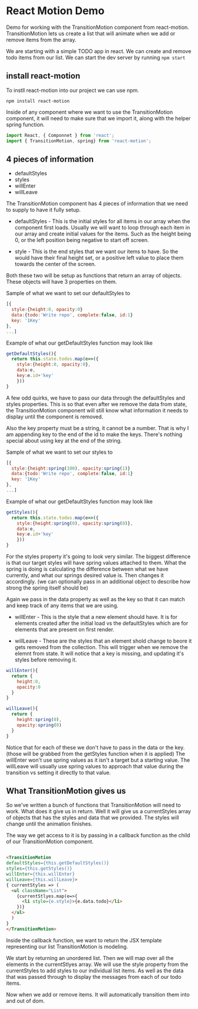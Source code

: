# React Motion Demo

Demo for working with the TransitionMotion component from react-motion.  TransitionMotion lets us create a list that will animate when we add or remove items from the array.  

We are starting with a simple TODO app in react.  We can create and remove todo items from our list.  We can start the dev server by running `npm start`


## install react-motion

To instll react-motion into our project we can use npm.

`npm install react-motion`

Inside of any component where we want to use the TransitionMotion component, it will need to make sure that we import it, along with the helper spring function.

```js
import React, { Componnet } from 'react';
import { TransitionMotion, spring} from 'react-motion';
```

## 4 pieces of information

- defaultStyles
- styles
- willEnter
- willLeave

The TransitionMotion component has 4 pieces of information that we need to supply to have it fully setup.

- defaultStyles -
  This is the initial styles for all items in our array when the component first loads.  Usually we will want to loop through each item in our array and create initial values for the items.  Such as the height being 0, or the left position being negative to start off screen.

- style -
  This is the end styles that we want our items to have.  So the would have their final height set, or a positive left value to place them towards the center of the screen.  

Both these two will be setup as functions that return an array of objects. These objects will have 3 properties on them.  

Sample of what we want to set our defaultStyles to
```js
[{
  style:{height:0, opacity:0}
  data:{todo:'Write repo', complete:false, id:1}
  key: '1Key'
},
...]
```

Example of what our getDefaultStyles function may look like
```js
getDefaultStyles(){
  return this.state.todos.map(e=>({
    style:{height:0, opacity:0},
    data:e,
    key:e.id+'key'
    }))
}
```

A few odd quirks, we have to pass our data through the defaultStyles and styles properties.  This is so that even after we remove the data from state, the TransitionMotion component will still know what information it needs to display until the component is removed.

Also the key property must be a string, it cannot be a number.  That is why I am appending key to the end of the id to make the keys.  There's nothing special about using key at the end of the string.  


Sample of what we want to set our styles to
```js
[{
  style:{height:spring(100), opacity:spring(1)}
  data:{todo:'Write repo', complete:false, id:1}
  key: '1Key'
},
...]
```

Example of what our getDefaultStyles function may look like
```js
getStyles(){
  return this.state.todos.map(e=>({
    style:{height:spring(0), opacity:spring(0)},
    data:e,
    key:e.id+'key'
    }))
}
```

For the styles property it's going to look very similar.  The biggest difference is that our target styles will have spring values attached to them.  What the spring is doing is calculating the difference between what we have currently, and what our springs desired value is.  Then changes it accordingly.  (we can optionally pass in an additional object to describe how strong the spring itself should be)

Again we pass in the data property as well as the key so that it can match and keep track of any items that we are using.


- willEnter - This is the style that a new element should have.  It is for elements created after the initial load vs the defaultStyles which are for elements that are present on first render.

- willLeave - These are the styles that an element shold change to beore it gets removed from the collection.  This will trigger when we remove the elemnt from state.  It will notice that a key is missing, and updating it's styles before removing it.

```js
willEnter(){
  return {
    height:0,
    opacity:0
  }
}
```

```js
willLeave(){
  return {
    height:spring(0),
    opacity:spring(0)
  }
}
```

Notice that for each of these we don't have to pass in the data or the key.  (those will be grabbed from the getStyles function when it is applied)  The willEnter won't use spring values as it isn't a target but a starting value.  The willLeave will usually use spring values to approach that value during the transition vs setting it directly to that value.  

## What TransitionMotion gives us

So we've written a bunch of functions that TransitionMotion will need to work.  What does it give us in return.  Well it will give us a currentStyles array of objects that has the styles and data that we provided.  The styles will change until the animation finishes.

The way we get access to it is by passing in a callback function as the child of our TransitionMotion component.

```html

<TransitionMotion
defaultStyles={this.getDefaultStyles()}
styles={this.getStyles()}
willEnter={this.willEnter}
willLeave={this.willLeave}>
{ currentStyles => (
  <ul className="List">
    {currentStlyes.map(e=>{
      <li style={e.style}>{e.data.todo}</li>
    })}
  </ul>
  )
}
</TransitionMotion>
```

Inside the callback function, we want to return the JSX template representing our list TransitionMotion is modeling.

We start by returning an unordered list. Then we will map over all the elements in the currentStlyes array.  We will use the style property from the currentStyles to add styles to our individual list items.  As well as the data that was passed through to display the messages from each of our todo items.  

Now when we add or remove items.  It will automatically transition them into and out of dom.  
